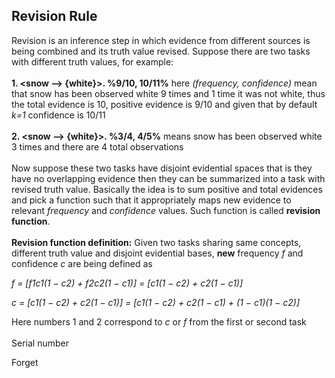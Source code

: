 ## Revision Rule
Revision is an inference step in which evidence from different sources is being combined and its truth value revised. 
Suppose there are two tasks with different truth values, for example: 
<br/><br/>
**1. <snow --> {white}>. %9/10, 10/11%** here _(frequency, confidence)_ mean that snow has been observed white 9 times and 1 time it was not white, thus the total evidence is 10, positive evidence is 9/10 and given that by default _k=1_ confidence is 10/11
<br/><br/>
**2. <snow --> {white}>. %3/4, 4/5%** means snow has been observed white 3 times and there are 4 total observations
<br/><br/>
Now suppose these two tasks have disjoint evidential spaces that is they have no overlapping evidence then they can be summarized into a task with revised truth value. Basically the idea is to sum positive and total evidences and pick a function such that it appropriately maps new evidence to relevant _frequency_ and _confidence_ values. Such function is called **revision function**.
<br/><br/>
**Revision function definition:** Given two tasks sharing same concepts, different truth value and disjoint evidential bases, **new** frequency _f_ and confidence _c_ are being defined as

_f = [f1c1(1 − c2) + f2c2(1 − c1)] = [c1(1 − c2) + c2(1 − c1)]_

_c = [c1(1 − c2) + c2(1 − c1)] = [c1(1 − c2) + c2(1 − c1) + (1 − c1)(1 − c2)]_

Here numbers 1 and 2 correspond to _c_ or _f_ from the first or second task
<br/><br/>
Serial number

Forget
